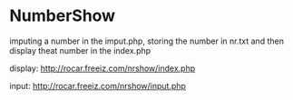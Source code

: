 NumberShow
==========

imputing a number in the imput.php, storing the number in nr.txt and then display theat number in the index.php

display:
http://rocar.freeiz.com/nrshow/index.php

input:
http://rocar.freeiz.com/nrshow/input.php
